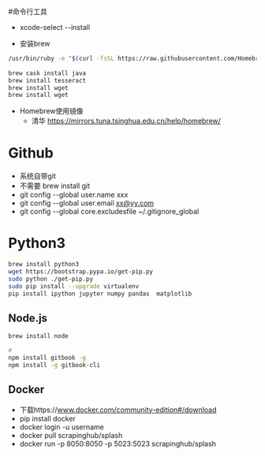 
#命令行工具
- xcode-select --install




- 安装brew 
```bash
/usr/bin/ruby -e "$(curl -fsSL https://raw.githubusercontent.com/Homebrew/install/master/install)"
    
brew cask install java
brew install tesseract
brew install wget
brew install wget

```
- Homebrew使用镜像
    - 清华 https://mirrors.tuna.tsinghua.edu.cn/help/homebrew/
# Github
- 系统自带git
- 不需要 brew install git
- git config --global user.name xxx
- git config --global user.email  xx@yy.com
- git config --global core.excludesfile ~/.gitignore_global

# Python3
```bash
brew install python3
wget https://bootstrap.pypa.io/get-pip.py
sudo python ./get-pip.py
sudo pip install --upgrade virtualenv
pip install ipython jupyter numpy pandas  matplotlib
```


## Node.js
```bash
brew install node

#
npm install gitbook -g
npm install -g gitbook-cli
```


## Docker
- 下载https://www.docker.com/community-edition#/download
- pip install docker
- docker login -u username
- docker pull scrapinghub/splash
- docker run -p 8050:8050 -p 5023:5023 scrapinghub/splash